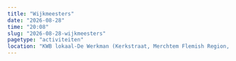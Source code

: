 ```yaml
---
title: "Wijkmeesters"
date: "2026-08-28"
time: "20:08"
slug: "2026-08-28-wijkmeesters"
pagetype: "activiteiten"
location: "KWB lokaal-De Werkman (Kerkstraat, Merchtem Flemish Region, Belgium)"
---
```




